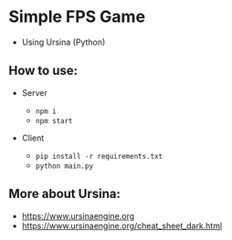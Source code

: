 # Simple FPS Game

- Using Ursina (Python)

## How to use:

- Server
  - `npm i`
  - `npm start`

- Client
  - `pip install -r requirements.txt`
  - `python main.py`

## More about Ursina:

- https://www.ursinaengine.org
- https://www.ursinaengine.org/cheat_sheet_dark.html
